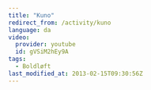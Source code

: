 ```yaml
---
title: "Kuno"
redirect_from: /activity/kuno
language: da
video:
  provider: youtube
  id: gVSiM2hEy9A
tags:
  - Boldløft
last_modified_at: 2013-02-15T09:30:56Z
---
```



